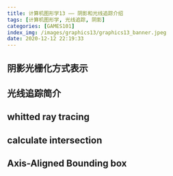 ```yaml
---
title: 计算机图形学13 —— 阴影和光线追踪介绍
tags: [计算机图形学, 光线追踪, 阴影]
categories: [GAMES101]
index_img: /images/graphics13/graphics13_banner.jpeg
date: 2020-12-12 22:19:33
---
```



## 阴影光栅化方式表示

## 光线追踪简介

## whitted ray tracing

## calculate intersection

## Axis-Aligned Bounding box